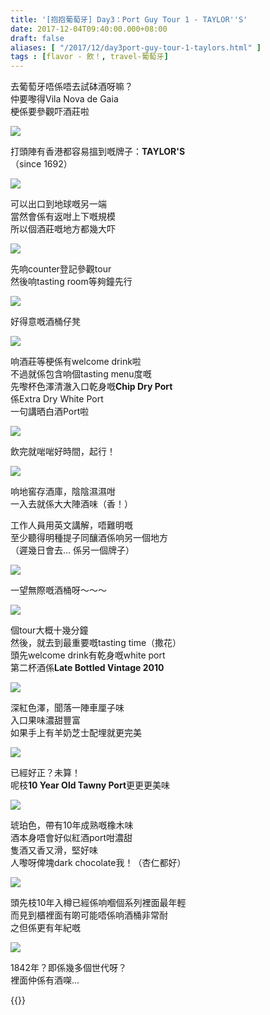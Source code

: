 ```yaml
---
title: '[抱抱葡萄牙] Day3：Port Guy Tour 1 - TAYLOR''S'
date: 2017-12-04T09:40:00.000+08:00
draft: false
aliases: [ "/2017/12/day3port-guy-tour-1-taylors.html" ]
tags : [flavor - 飲！, travel-葡萄牙]
---
```


去葡萄牙唔係唔去試砵酒呀嘛？  
仲要嚟得Vila Nova de Gaia  
梗係要參觀吓酒莊啦  

![](/images/portugal3d1.jpg)

打頭陣有香港都容易搵到嘅牌子：**TAYLOR'S**  
（since 1692）  

![](/images/portugal3d2.jpg)

可以出口到地球嘅另一端  
當然會係有返咁上下嘅規模  
所以個酒莊嘅地方都幾大吓  

![](/images/portugal3d3.jpg)

先响counter登記參觀tour  
然後响tasting room等夠鐘先行  

![](/images/portugal3d4.jpg)

好得意嘅酒桶仔凳  

![](/images/portugal3d5.jpg)

响酒莊等梗係有welcome drink啦  
不過就係包含响個tasting menu度嘅  
先嚟杯色澤清澈入口乾身嘅**Chip Dry Port**  
係Extra Dry White Port  
一句講晒白酒Port啦  

![](/images/portugal3d6.jpg)

飲完就啱啱好時間，起行！  

![](/images/portugal3d7.jpg)

响地窖存酒庫，陰陰濕濕咁  
一入去就係大大陣酒味（香！）  
  
工作人員用英文講解，唔難明嘅  
至少聽得明種提子同釀酒係响另一個地方  
（遲幾日會去... 係另一個牌子）  

![](/images/portugal3d8.jpg)

一望無際嘅酒桶呀～～～  

![](/images/portugal3d9.jpg)

個tour大概十幾分鐘  
然後，就去到最重要嘅tasting time（撒花）  
頭先welcome drink有乾身嘅white port  
第二杯酒係**Late Bottled Vintage 2010**  

![](/images/portugal3d.jpg)

深紅色澤，聞落一陣車厘子味  
入口果味濃甜豐富  
如果手上有羊奶芝士配埋就更完美  

![](/images/portugal3d10.jpg)

已經好正？未算！  
呢枝**10 Year Old Tawny Port**更更更美味  

![](/images/portugal3.jpg)

琥珀色，帶有10年成熟嘅橡木味  
酒本身唔會好似紅酒port咁濃甜  
隻酒又香又滑，堅好味  
人嚟呀俾塊dark chocolate我！（杏仁都好）  

![](/images/portugal3d11.jpg)

頭先枝10年入樽已經係响嗰個系列裡面最年輕  
而見到櫃裡面有啲可能唔係响酒桶非常耐  
之但係更有年紀嘅  

![](/images/portugal3d12.jpg)

1842年？即係幾多個世代呀？  
裡面仲係有酒㗎...  
  
  

{{<portugal>}}  
